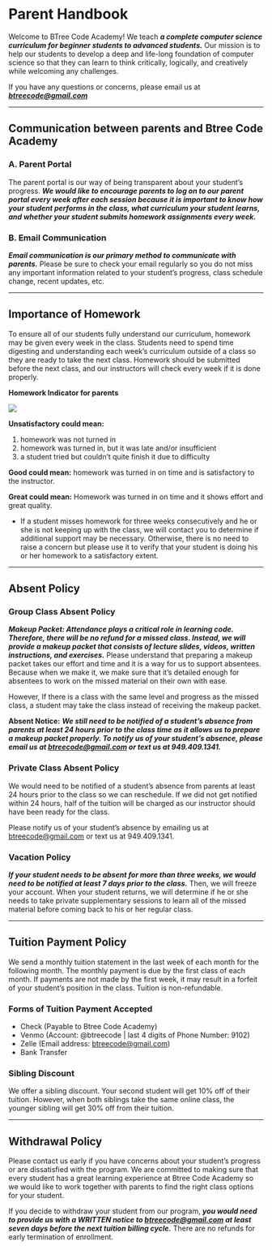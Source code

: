 # Parent Handbook


Welcome to BTree Code Academy! We teach ***a complete computer science curriculum for beginner students to advanced students.*** Our mission is to help our students to develop a deep and life-long foundation of computer science so that they can learn to think critically, logically, and creatively while welcoming any challenges.

If you have any questions or concerns, please email us at ***btreecode@gmail.com***

---



## Communication between parents and Btree Code Academy

### A. Parent Portal

The parent portal is our way of being transparent about your student’s progress.
***We would like to encourage parents to log on to our parent portal every week after each session because it is important to know how your student performs in the class, what curriculum your student learns, and whether your student submits homework assignments every week.***

### B. Email Communication

***Email communication is our primary method to communicate with parents.***
Please be sure to check your email regularly so you do not miss any important information related to your student’s progress, class schedule change, recent updates, etc.




---



## Importance of Homework 

To ensure all of our students fully understand our curriculum, homework may be given every week in the class. Students need to spend time digesting and understanding each week’s curriculum outside of a class so they are ready to take the next class.  Homework should be submitted before the next class, and our instructors will check every week if it is done properly. 

**Homework Indicator for parents**

![](https://i.imgur.com/TeAt86W.png)

**Unsatisfactory could mean:**
1. homework was not turned in
2. homework was turned in, but it was late and/or insufficient
3. a student tried but couldn’t quite finish it due to difficulty 

**Good could mean:**
homework was turned in on time and is satisfactory to the instructor.

**Great could mean:**
Homework was turned in on time and it shows effort and great quality.

* If a student misses homework for three weeks consecutively and he or she is not keeping up with the class, we will contact you to determine if additional support may be necessary. Otherwise, there is no need to raise a concern but please use it to verify that your student is doing his or her homework to a satisfactory extent. 




---



## Absent Policy

### Group Class Absent Policy

***Makeup Packet: Attendance plays a critical role in learning code. Therefore, there will be no refund for a missed class. Instead, we will provide a makeup packet that consists of lecture slides, videos, written instructions, and exercises.***
Please understand that preparing a makeup packet takes our effort and time and it is a way for us to support absentees. Because when we make it, we make sure that it’s detailed enough for absentees to work on the missed material on their own with ease. 

However, If there is a class with the same level and progress as the missed class, a student may take the class instead of receiving the makeup packet. 

**Absent Notice:**  ***We still need to be notified of a student’s absence from parents at least 24 hours prior to the class time as it allows us to prepare a makeup packet properly. To notify us of your student’s absence, please email us at btreecode@gmail.com or text us at 949.409.1341.***

### Private Class Absent Policy

We would need to be notified of a student’s absence from parents at least 24 hours prior to the class so we can reschedule. If we did not get notified within 24 hours, half of the tuition will be charged as our instructor should have been ready for the class.

Please notify us of your student’s absence by emailing us at btreecode@gmail.com or text us at 949.409.1341.

### Vacation Policy

***If your student needs to be absent for more than three weeks, we would need to be notified at least 7 days prior to the class.*** Then, we will freeze your account. When your student returns, we will determine if he or she needs to take private supplementary sessions to learn all of the missed material before coming back to his or her regular class. 




---



## Tuition Payment Policy

We send a monthly tuition statement in the last week of each month for the following month. The monthly payment is due by the first class of each month. If payments are not made by the first week, it may result in a forfeit of your student’s position in the class. Tuition is non-refundable. 

### Forms of Tuition Payment Accepted 

-  Check (Payable to Btree Code Academy)
-  Venmo (Account: @btreecode | last 4 digits of Phone Number: 9102)
-  Zelle (Email address: btreecode@gmail.com)
-  Bank Transfer

### Sibling Discount 

We offer a sibling discount. Your second student will get 10% off of their tuition. However, when both siblings take the same online class, the younger sibling will get 30% off from their tuition. 




---



## Withdrawal Policy

Please contact us early if you have concerns about your student’s progress or are dissatisfied with the program. We are committed to making sure that every student has a great learning experience at Btree Code Academy so we would like to work together with parents to find the right class options for your student. 

If you decide to withdraw your student from our program, ***you would need to provide us with a WRITTEN notice to btreecode@gmail.com at least seven days before the next tuition billing cycle.*** There are no refunds for early termination of enrollment. 

